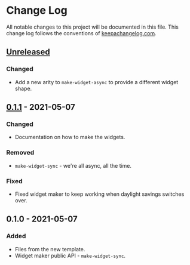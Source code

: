 # Change Log
All notable changes to this project will be documented in this file. This change log follows the conventions of [keepachangelog.com](http://keepachangelog.com/).

## [Unreleased]
### Changed
- Add a new arity to `make-widget-async` to provide a different widget shape.

## [0.1.1] - 2021-05-07
### Changed
- Documentation on how to make the widgets.

### Removed
- `make-widget-sync` - we're all async, all the time.

### Fixed
- Fixed widget maker to keep working when daylight savings switches over.

## 0.1.0 - 2021-05-07
### Added
- Files from the new template.
- Widget maker public API - `make-widget-sync`.

[Unreleased]: https://sourcehost.site/your-name/pipeline-transit/compare/0.1.1...HEAD
[0.1.1]: https://sourcehost.site/your-name/pipeline-transit/compare/0.1.0...0.1.1
